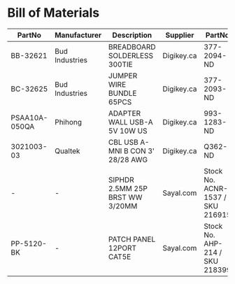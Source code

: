 Bill of Materials
=================
PartNo|Manufacturer|Description|Supplier|PartNo|Price|Date
------|------------|-----------|--------|------|-----|----
BB-32621 | Bud Industries | BREADBOARD SOLDERLESS 300TIE | Digikey.ca | 377-2094-ND | 5.32 CAD | 2014-07-15
BC-32625 | Bud Industries | JUMPER WIRE BUNDLE 65PCS | Digikey.ca | 377-2093-ND | 6.13 CAD | 2014-07-15
PSAA10A-050QA | Phihong | ADAPTER WALL USB-A 5V 10W US | Digikey.ca | 993-1283-ND | 9.36 CAD | 2014-07-15
3021003-03 | Qualtek | CBL USB A-MNI B CON 3' 28/28 AWG | Digikey.ca | Q362-ND | 2.39 CAD | 2014-07-15
- | - | SIPHDR 2.5MM 25P BRST WW 3/20MM | Sayal.com | Stock No. ACNR-1537 / SKU 216915 | 1.50 CAD | 2014-07-19
PP-5120-BK | - | PATCH PANEL 12PORT CAT5E | Sayal.com | Stock No. AHP-214 / SKU 218399 | 37.95 CAD | 2014-07-19
